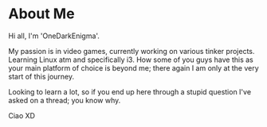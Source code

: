 # About Me

Hi all, I'm 'OneDarkEnigma'.

My passion is in video games, currently working on various tinker projects. Learning Linux atm and specifically i3. How some of you guys have this as your main platform of choice is beyond me; there again I am only at the very start of this journey. 

Looking to learn a lot, so if you end up here through a stupid question I've asked on a thread; you know why.

Ciao XD
